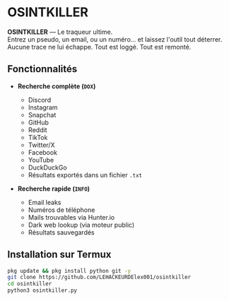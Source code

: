 # OSINTKILLER

**OSINTKILLER** — Le traqueur ultime.  
Entrez un pseudo, un email, ou un numéro... et laissez l'outil tout déterrer.  
Aucune trace ne lui échappe. Tout est loggé. Tout est remonté.

## Fonctionnalités

- **Recherche complète (`DOX`)**
  - Discord
  - Instagram
  - Snapchat
  - GitHub
  - Reddit
  - TikTok
  - Twitter/X
  - Facebook
  - YouTube
  - DuckDuckGo
  - Résultats exportés dans un fichier `.txt`

- **Recherche rapide (`INFO`)**
  - Email leaks
  - Numéros de téléphone
  - Mails trouvables via Hunter.io
  - Dark web lookup (via moteur public)
  - Résultats sauvegardés

## Installation sur Termux

```bash
pkg update && pkg install python git -y
git clone https://github.com/LEHACKEURDElex001/osintkiller
cd osintkiller
python3 osintkiller.py
